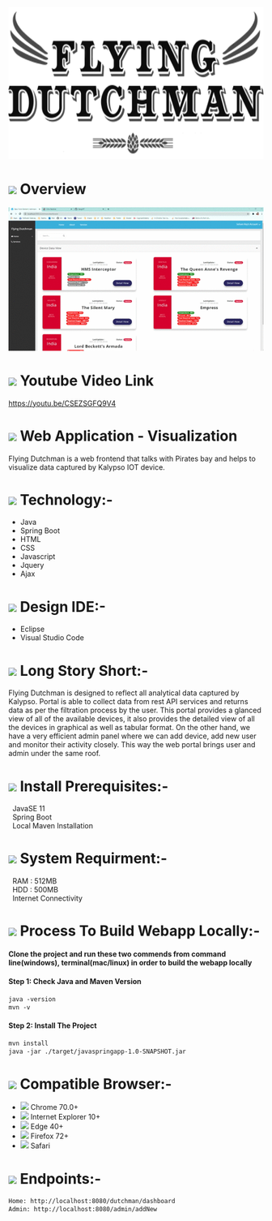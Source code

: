&nbsp;&nbsp;&nbsp;&nbsp;&nbsp;&nbsp;&nbsp;&nbsp;&nbsp;&nbsp;
<img width="960" style="align-content: center;" height="300" src="https://github.com/GangOf7/WebApp/blob/master/FD.png?raw=true">

# <img src="https://img.icons8.com/cotton/54/000000/wedding-gift.png"/>  Overview
![github-small](https://github.com/GangOf7/WebApp/blob/master/Screen%20record.gif?raw=true)

# <img src="https://img.icons8.com/fluent/54/000000/youtube-play.png"/> Youtube Video Link
https://youtu.be/CSEZSGFQ9V4

# <img src="https://img.icons8.com/cute-clipart/54/000000/application-shield.png"/> Web Application - Visualization 
Flying Dutchman is a web frontend that talks with Pirates bay and helps to visualize data captured by Kalypso IOT device.

# <img src="https://img.icons8.com/doodle/54/000000/blockchain-technology.png"/> Technology:-
 - Java
 - Spring Boot
 - HTML
 - CSS
 - Javascript
 - Jquery
 - Ajax

# <img src="https://img.icons8.com/cotton/54/000000/profitable-idea.png"/> Design IDE:-
 - Eclipse
 - Visual Studio Code

# <img src="https://img.icons8.com/nolan/54/overview-pages-2.png"/> Long Story Short:-
Flying Dutchman is designed to reflect all analytical data captured by Kalypso. Portal is able to collect data from rest API services and returns data as per the filtration process by the user. This portal provides a glanced view of all of the available devices, it also provides the detailed view of all the devices in graphical as well as tabular format. On the other hand, we have a very efficient admin panel where we can add device, add new user and monitor their activity closely. This way the web portal brings user and admin under the same roof.

# <img src="https://img.icons8.com/ios-filled/54/000000/insert.png"/> Install Prerequisites:-
&nbsp;&nbsp;JavaSE 11<br>
&nbsp;&nbsp;Spring Boot<br>
&nbsp;&nbsp;Local Maven Installation

# <img src="https://img.icons8.com/cotton/54/000000/smartphone-cpu.png"/> System Requirment:-
&nbsp;&nbsp;RAM : 512MB<br>
&nbsp;&nbsp;HDD : 500MB<br>
&nbsp;&nbsp;Internet Connectivity
 
# <img src="https://img.icons8.com/fluent/48/000000/code.png"/> Process To Build Webapp Locally:-
#### Clone the project and run these two commends from command line(windows), terminal(mac/linux) in order to build the webapp locally

#### Step 1: Check Java and Maven Version
```
java -version
mvn -v
```
#### Step 2: Install The Project
```
mvn install
java -jar ./target/javaspringapp-1.0-SNAPSHOT.jar
```
# <img src="https://img.icons8.com/dusk/54/000000/internet.png"/> Compatible Browser:-
 - <img src="https://img.icons8.com/fluent/15/000000/chrome.png"/>  Chrome 70.0+ 
 - <img src="https://img.icons8.com/dusk/15/000000/internet-explorer.png"/>  Internet Explorer 10+  
 - <img src="https://img.icons8.com/fluent/15/000000/ms-edge-new.png"/>  Edge 40+ 
 - <img src="https://img.icons8.com/color/15/000000/firefox.png"/>  Firefox 72+
 - <img src="https://img.icons8.com/color/15/000000/safari--v1.png"/>  Safari
 

# <img src="https://img.icons8.com/pastel-glyph/64/000000/source-code--v3.png"/> Endpoints:-

```
Home: http://localhost:8080/dutchman/dashboard
Admin: http://localhost:8080/admin/addNew

```
 



